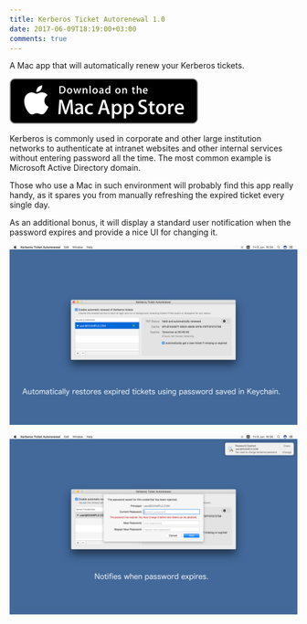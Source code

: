 ```yaml
---
title: Kerberos Ticket Autorenewal 1.0
date: 2017-06-09T18:19:00+03:00
comments: true
---
```


A Mac app that will automatically renew your Kerberos tickets.

[![Download Kerberos Ticket Autorenewal on Mac App Store](/img/macapps/mac-app-store-badge.svg)](https://itunes.apple.com/app/id1246781916)

Kerberos is commonly used in corporate and other large institution networks to authenticate at intranet websites and other internal services without entering password all the time. The most common example is Microsoft Active Directory domain.

Those who use a Mac in such environment will probably find this app really handy, as it spares you from manually refreshing the expired ticket every single day.

As an additional bonus, it will display a standard user notification when the password expires and provide a nice UI for changing it.

[![Kerberos Ticket Autorenewal App Screenshot](/img/macapps/ticket-renewer-screenshot1.png)](/img/macapps/ticket-renewer-screenshot1.png)

[![Kerberos Ticket Autorenewal App Screenshot](/img/macapps/ticket-renewer-screenshot2.png)](/img/macapps/ticket-renewer-screenshot2.png)
